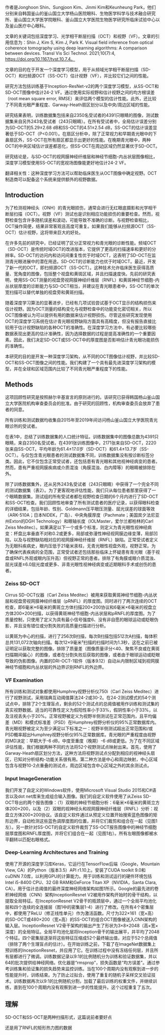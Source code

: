 作者是Jonghoon Shin、Sungjoon Kim、Jinmi Kim和Keunheung Park，他们分别来自韩国釜山的釜山国立大学杨山医院眼科、生物医学科学与技术融合研究所、釜山国立大学医学院眼科、釜山国立大学医院生物医学研究所临床试验中心以及釜山医疗中心眼科。

文章的关键词包括深度学习、光学相干断层扫描（OCT）和视野（VF）。文章的引用信息为：Shin J, Kim S, Kim J, Park K. Visual field inference from optical coherence tomography using deep learning algorithms: A comparison between devices. Transl Vis Sci Technol. 2021;10(7):4, https://doi.org/10.1167/tvst.10.7.4。

文章的目的在于开发一个深度学习模型，用于从频域光学相干断层扫描（SD-OCT）和扫频源OCT（SS-OCT）估计视野（VF），并比较它们之间的性能。

研究方法包括训练基于Inception-ResNet-v2的两个深度学习模型，从SS-OCT和SD-OCT图像中估计24-2 VF。通过使用实际视野和估计视野之间的均方根误差（root mean square error, RMSE）来评估两个模型的估计性能。此外，还比较了不同青光眼严重程度、Garway-Heath扇区划分以及中央/周边区域的性能。

研究结果表明，训练数据集包括来自2350名受试者的4391只眼睛的图像，测试数据集来自另外243名受试者（243只眼睛）。在所有受试者中，全局估计误差分别为SD-OCT的5.29±2.68 dB和SS-OCT的4.51±2.54 dB，SS-OCT的估计误差显著低于SD-OCT（P<0.001）。在扇区分析中，除了正常视力和早期青光眼中的下鼻扇区外，SS-OCT在所有扇区都显示出更好的性能。在晚期青光眼中，两种OCT的中央区域估计误差都恶化，但SS-OCT在周边区域仍然显著优于SD-OCT。

研究结论是，与SD-OCT的视网膜神经纤维层和神经节细胞-内丛状层图像相比，深度学习模型使用SS-OCT的宽视场图像能更好地估计24-2 VF。

翻译相关性：这种深度学习方法可以帮助临床医生从OCT图像中确定视野。OCT制造商可以配备这个系统来提供额外的视野数据。







## Introduction

为了检测视神经头（ONH）的青光眼损伤，通常会进行无红眼底摄影和光学相干断层扫描（OCT）。视野（VF）测试也是识别相应功能损伤的重要检查。然而，视野检查包含许多随机误差和波动，可能导致不准确的诊断。与视野检查相比，OCT操作简便，结果非常客观且高度可重复。如果我们能够从扫频源OCT（SS-OCT）估计视野，这将带来巨大的好处。

在许多先前的研究中，已经证明了区分正常视力和青光眼的诊断性能。频域OCT（SD-OCT）是传统时域OCT的改进版本，它提供了更高的扫描速率和更好的分辨率。SD-OCT的访问内和访问间重复性优于时域OCT，这表明了SD-OCT在监测青光眼进展中的潜在用途。SD-OCT的诊断能力也优于时域OCT。最近，开发了新一代的OCT，即扫频源OCT（SS-OCT）。这种技术允许临床医生获得高质量、宽角度的图像，包括整个视盘和黄斑区域，并且扫描速度快。先前的研究表明，使用SS-OCT测量的视盘旁视网膜神经纤维层（RNFL）和黄斑神经节细胞-内丛状层厚度的诊断能力与SD-OCT相当，并建议在青光眼患者中，SS-OCT的单次宽扫描可以替代单独的视盘旁和黄斑扫描。

随着深度学习算法的显著进步，已经有几项试验尝试基于OCT显示的结构损伤来估计视野。因为OCT测量的结构变化与视野检查中的功能变化密切相关，所以OCT图像被认为可以提供有用的数据来估计视野损伤。尽管这些研究发现使用OCT的深度学习系统在估计青光眼视野缺陷方面具有高精度，但没有报告直接比较用于估计视野缺陷的各种OCT的准确性。在深度学习方法中，有必要比较哪些数据表现出更高的估计准确性，因为选择数据的过程是提高准确性的一个重要因素。因此，我们决定SD-OCT或SS-OCT中的厚度图是否影响估计青光眼功能损伤的准确性。

本研究的目的是开发一种深度学习架构，从不同的OCT图像估计视野，并比较SD-OCT和SS-OCT图像之间的性能。我们构建了一个具有最先进深度学习架构的模型，并在全球和区域范围内比较了不同青光眼严重程度下的性能。

## Methods



这项回顾性研究是按照赫尔辛基宣言的原则进行的。该研究已获得韩国杨山釜山国立大学医院机构审查委员会的批准。由于研究的回顾性，机构审查委员会放弃了患者的同意。

所有训练和测试数据均收集自2015年至2019年间访问杨山釜山国立大学医院青光眼诊所的受试者。

在表1中，总结了训练数据集的人口统计特征。训练数据集中的图像总数为4391只眼睛，来自2350名受试者。在4391张训练图像中，2171张来自SD-OCT，2220张来自SS-OCT。平均年龄为61.4±17.0岁（SD-OCT）和61.4±13.7岁（SS-OCT）。与仅包含青光眼患者的测试数据集不同，训练数据集没有按诊断标签分类。因此，它不仅包含正常受试者，还包括患有青光眼和其他视神经病变的患者。然而，患有严重视网膜疾病或介质混浊（角膜混浊、白内障等）的眼睛被排除在外。

除了训练数据集外，还从另外243名受试者（243只眼睛）中获得了一个完全不同的测试数据集（表2）。为了更客观地评估性能，我们只从每位患者那里获得了一个眼睛数据集。测试组的所有受试者都在视野检查日期的6个月内进行了SD-OCT和SS-OCT检查。我们回顾性地审查了所有测试患者的医疗记录，以获得眼科检查的详细结果，包括年龄、性别、Goldmann压平眼压测量、屈光误差的球面等效（ARK-510A；日本NIDEK，广岛）、中央角膜厚度（Pachmate；美国宾夕法尼亚州Exton的DGH Technology）和眼轴长度（IOLMaster，爱尔兰都柏林的Carl Zeiss Meditec）。如果满足以下一个或多个标准，则定义为青光眼性视神经病变：杯盘比率垂直不对称0.2或更多，局部或弥漫性神经视网膜边缘变薄，局部凹陷，以及与视野缺陷相对应的视网膜神经纤维层（RNFL）缺陷。正常受试者定义为无眼科疾病史，眼内压低于21毫米汞柱，无青光眼性视盘外观，视野正常。为了确保代表疾病的全范围，正常受试者还包括那些临床上怀疑患有青光眼（基于视盘或RNFL外观或眼内压升高）但视野正常的患者。排除了有角膜或眼介质混浊、屈光误差±6.0屈光度或更多、非青光眼性视神经病变或近期眼科手术或创伤的患者。

### Zeiss SD-OCT

Cirrus SD-OCT仪器（Carl Zeiss Meditec）被用来获取黄斑神经节细胞-内丛状层和视盘旁视网膜神经纤维层（pRNFL）的厚度图。同时进行了两次连续的OCT检查，即6毫米×6毫米的黄斑立方体扫描200×200协议和6毫米×6毫米的视盘立方体200×200扫描，以获得黄斑神经节细胞-内丛状层和pRNFL的厚度图。为了质量控制，只使用了定义为具有最小信号强度6、没有非自愿的眼球运动或眨眼伪影，并且没有错位或分割失败的高质量扫描进行分析。

以黄斑为中心的扫描，进行了256次B扫描，每次B扫描包括512次A扫描，每体积总共131,072次轴向扫描。每次12×9毫米²扫描的扫描时间为1.3秒，这在之前已被证明足以获取完整的图像。排除了质量差（图像质量评分<40、聚焦不良或在黄斑扫描期间偏心）的图像，或者在分割失败后获取的图像，或者由于眼球运动或眨眼导致的伪影图像。内置的DRI-OCT-1软件（版本9.12）自动从内限制区域到视网膜神经节细胞和内丛状层的外边界识别RNFL的外边界。

###  VF Examination



所有训练和测试对象都使用Humphrey视野分析仪750i（Carl Zeiss Meditec）进行了视野测试，采用瑞典互动阈值算法24-2或30-2。在24-2测试模式的54个测试点中，排除了2个生理盲点，剩余的52个测试点的总阈值被用作训练和测试集的真实视野数据。适当的可靠性定义为假阳性率小于33%，假阴性率小于33%，以及注视丢失小于20%。正常视野被定义为视野半侧测试在正常范围内，且平均偏差（MD）和模式标准差（PSD）在Humphrey视野分析仪的95%正常数据库内。青光眼视野被定义为至少满足以下标准之一：视野半侧测试超出正常范围和/或PSD概率超出Humphrey视野分析仪95%正常数据库。青光眼的严重程度由视野的MD决定：早期大于-6 dB，中度至重度（晚期）-6 dB或更低。为了在不同区域评估性能，我们根据两种不同的方法将52个视野测试点映射出来。首先，使用了Garway-Heath扇区划分方法，这种方法将视野测试点分配到相应的视神经头扇区，已知对分析结构-功能关系很有用。第二种方法是中心和周边映射，中心区域包含与视野10-2点重叠的测试点，周边区域包含中心区域之外的其余测试点。



###  Input ImageGeneration

我们开发了自定义的Windows软件，使用Microsoft Visual Studio 2015和C#语言以及dot net库来生成组合输入图像。我们的自定义软件使用了从Zeiss SD-OCT导出的两个报告图像：（1）双眼的神经节细胞分析：6毫米×6毫米的黄斑立方体200×200，以及（2）双眼的视神经头和视网膜神经纤维层（RNFL）分析：视盘立方体200×200协议。该自定义软件通过从预定义位置开始搜索蓝色图像的矩形边界，自动检测这些蓝色调厚度图的位置，并将它们裁剪和组合在一起（见图1左）。另一款针对SS-OCT的自定义软件裁剪了SS-OCT报告图像中的神经节细胞层厚度图和RNFL厚度图，并将它们组合在一起（见图1右）。所有左眼图像都被水平翻转以匹配右眼格式。



### Deep-Learning Architectures and Training

使用了开源的深度学习库Keras，它运行在TensorFlow后端（Google，Mountain View, CA）的Python（版本3.5）API r1.10上。安装了CUDA toolkit 9.0和cuDNN 7.0库，以利用GPU的计算能力。用于训练和测试运行的硬件环境包括Intel i5-8400 CPU、32 GB RAM和GeForce Titan XP（NVIDIA，Santa Clara, CA）。用于估计总阈值的最终深度神经网络架构如图1所示。Google的最先进的卷积神经网络（CNN）架构InceptionResnet V2被用作架构开始时的骨干结构，以提取全局特征。在InceptionResnet V2骨干的瓶颈层中，通过一个全局平均池化层和四个连续的全连接层（图1中的密集层1-4）进行了修改。在所有4个密集层中，都使用了ReLU（修正线性单元）作为激活函数。尺寸为322×161（宽×高）的SD-OCT或480×200（宽×高）的SS-OCT的组合OCT图像被送入CNN架构的输入层。InceptionResnet V2骨干架构的输出产生了形状为3×8×2048（高×宽×深度）的全局特征。全局平均池化层将Inception骨干的输出展平，并平均了2048个特征。四个密集层逐渐将这些特征压缩成52个最终输出值，对应于52个总阈值（排除了两个生理盲点的估计）。在开始训练之前，下载了在ImageNet数据集上预训练的InceptionResnet，并应用了它。在训练过程中没有冻结任何层，并且所有层都进行了微调。训练数据记录以9:1的比例随机分为训练和验证数据集，并以64的批次提供给神经网络。优化器是“rmsprop”，损失函数是“均方误差”。通过参考训练集和验证集的损失趋势来监控训练。当在100个周期内没有观察到进一步的性能提升时，训练结束。为了防止过拟合，使用了重复的随机子采样交叉验证技术。训练数据再次以9:1的比例随机分割，加载了最后训练的权重文件，并继续训练，直到在100个周期内没有观察到进一步的性能提升。这个过程重复了五次。



## 理解

SD-OCT和SS-OCT是两种扫描形式，这篇说前者要好点

还是用了RNFL的矩形热力图的数据













